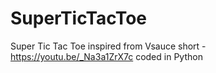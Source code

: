 # SuperTicTacToe
Super Tic Tac Toe inspired from Vsauce short - https://youtu.be/_Na3a1ZrX7c coded in Python
